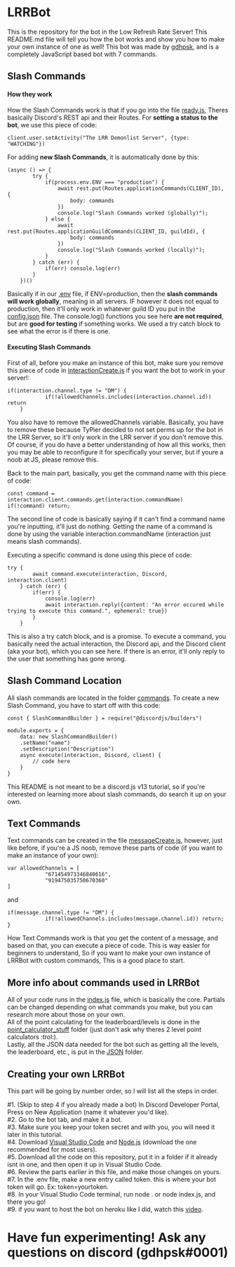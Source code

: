 # LRRBot

This is the repository for the bot in the Low Refresh Rate Server! This README.md file will tell you how the bot works and show you how to make your own instance of one as well! 
This bot was made by [gdhpsk](https://github.com/gdhpsk/), and is a completely JavaScript based bot with 7 commands. 

## Slash Commands

#### How they work

How the Slash Commands work is that if you go into the file [ready.js](https://github.com/gdhpsk/LRRBot/blob/main/events/ready.js), Theres basically Discord's REST api and their Routes.
For **setting a status to the bot**, we use this piece of code: 

```
client.user.setActivity("The LRR Demonlist Server", {type: "WATCHING"})
```

For adding **new Slash Commands**, it is automatically done by this: 

```
(async () => {
		try {
			if(process.env.ENV === "production") {
				await rest.put(Routes.applicationCommands(CLIENT_ID), {
					body: commands
				})
				console.log("Slash Commands worked (globally)");
			} else {
				await rest.put(Routes.applicationGuildCommands(CLIENT_ID, guildId), {
					body: commands
				})
				console.log("Slash Commands worked (locally)"); 
			}
		} catch (err) {
			if(err) console.log(err)
		}
	})()
```

Basically if in our [.env](https://github.com/gdhpsk/LRRBot/blob/main/.env) file, if ENV=production, then the **slash commands will work globally**, meaning in all servers.
IF however it does not equal to production, then it'll only work in whatever guild ID you put in the [config.json](https://github.com/gdhpsk/LRRBot/blob/main/config.json) file.
The console.log() functions you see here **are not required**, but are **good for testing** if something works. We used a try catch block to see what the error is if there is one.

#### Executing Slash Commands

First of all, before you make an instance of this bot, make sure you remove this piece of code in [interactionCreate.js](https://github.com/gdhpsk/LRRBot/blob/main/events/interactionCreate.js) if you want the bot to work in your server!:

```
if(interaction.channel.type != "DM") {
			if(!allowedChannels.includes(interaction.channel.id)) return
	}
```

You also have to remove the allowedChannels variable. Basically, you have to remove these because TyPier decided to not set perms up for the bot in the LRR Server, so it'll only work in the LRR server if you don't remove this.<br/>
Of course, if you do have a better understanding of how all this works, then you may be able to reconfigure it for specifically your server, but if youre a noob at JS, please remove this.

Back to the main part, basically, you get the command name with this piece of code:

```
const command = interaction.client.commands.get(interaction.commandName)
if(!command) return;
```

The second line of code is basically saying if it can't find a command name you're inputting, it'll just do nothing. Getting the name of a command is done by using the variable interaction.commandName (interaction just means slash commands).

Executing a specific command is done using this piece of code:

```
try {
		await command.execute(interaction, Discord, interaction.client)
	} catch (err) {
		if(err) {
			console.log(err)
			await interaction.reply({content: "An error occured while trying to execute this command.", ephemeral: true})
		}
	}
```

This is also a try catch block, and is a promise. To execute a command, you basically need the actual interaction, the Discord api, and the Discord client (aka your bot), which you can see here. If there is an error, it'll only reply to the user that something has gone wrong.

## Slash Command Location

All slash commands are located in the folder [commands](https://github.com/gdhpsk/LRRBot/tree/main/commands). To create a new Slash Command, you have to start off with this code:

```
const { SlashCommandBuilder } = require("@discordjs/builders")

module.exports = {
    data: new SlashCommandBuilder()
    .setName("name")
    .setDescription("Description")
    async execute(interaction, Discord, client) {
        // code here
    }
}
```
This README is not meant to be a discord.js v13 tutorial, so if you're interested on learning more about slash commands, do search it up on your own.

## Text Commands

Text commands can be created in the file [messageCreate.js](https://github.com/gdhpsk/LRRBot/blob/main/events/messageCreate.js), however, just like before, if you're a JS noob, remove these parts of code (if you want to make an instance of your own):

```
var allowedChannels = [
            "671454973346840616",
            "919475035750670360"
]
```
and
```
if(message.channel.type != "DM") {
            if(!allowedChannels.includes(message.channel.id)) return;
}
```

How Text Commands work is that you get the content of a message, and based on that, you can execute a piece of code. This is way easier for beginners to understand, So if you want to make your own instance of LRRBot with custom commands, This is a good place to start.

## More info about commands used in LRRBot

All of your code runs in the [index.js](https://github.com/gdhpsk/LRRBot/blob/main/index.js) file, which is basically the core. Partials can be changed depending on what commands you make, but you can research more about those on your own.<br/>
All of the point calculating for the leaderboard/levels is done in the [point_calculator_stuff](https://github.com/gdhpsk/LRRBot/tree/main/point_calculator_stuff) folder (just don't ask why theres 2 level point calculators :trol:).<br/>
Lastly, all the JSON data needed for the bot such as getting all the levels, the leaderboard, etc., is put in the [JSON](https://github.com/gdhpsk/LRRBot/tree/main/JSON) folder.

## Creating your own LRRBot

This part will be going by number order, so I will list all the steps in order.

#1. (Skip to step 4 if you already made a bot) In Discord Developer Portal, Press on New Application (name it whatever you'd like).<br/>
#2. Go to the bot tab, and make it a bot.<br/>
#3. Make sure you keep your token secret and with you, you will need it later in this tutorial.<br/>
#4. Download [Visual Studio Code](https://code.visualstudio.com/) and [Node.js](https://nodejs.org/en/) (download the one recommended for most users).<br />
#5. Download all the code on this repository, put it in a folder if it already isnt in one, and then open it up in Visual Studio Code. <br/>
#6. Review the parts earlier in this file, and make those changes on yours.<br/>
#7. In the .env file, make a new entry called token. this is where your bot token will go. Ex: token=yourtoken.<br/>
#8. In your Visual Studio Code terminal, run node . or node index.js, and there you go!<br/>
#9. if you want to host the bot on heroku like I did, watch this [video](https://www.youtube.com/watch?v=zKfjR_xwLm4).

# Have fun experimenting! Ask any questions on discord (gdhpsk#0001)
